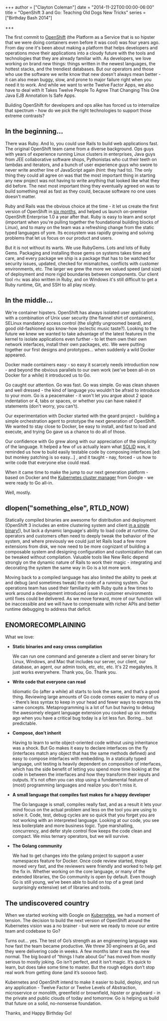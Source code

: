 +++
author = ["Clayton Coleman"]
date = "2014-11-22T00:00:00-06:00"
title = "OpenShift 3 and Go: Teaching Old Dogs New Tricks"
series = ["Birthday Bash 2014"]

+++

The first commit to [OpenShift](https://openshift.github.io) (the Platform as a Service that is so hipster that we were doing containers even before it was cool) was four years ago.  From day one it's been about making a platform that helps developers and operations move their applications into a cloudy future with the tools and technologies that they are already familiar with.  As developers, we love working on brand new things: things written in the newest languages, the hottest stacks, and the trendiest databases. But our operators and those who use the software we write know that new doesn't always mean better - it can also mean buggy, slow, and prone to major failure right when you need it to work.  And while we want to write Twelve Factor Apps, we also have to deal with It Takes Twelve People To Agree That Changing This One Java EJB Annotation Is Safe Apps.  

Building OpenShift for developers and ops alike has forced us to internalize that spectrum - how do we pick the right technologies to support those extreme contrasts?


In the beginning...
-------------------

There was Ruby.  And lo, you could use Rails to build web applications fast.  The original OpenShift team came from a diverse background.  Ops guys with years of experience running Linux clusters in enterprises, Java guys from JEE collaborative software shops, Pythonistas who cut their teeth on lambdas and iterators, and a bunch of user experience guys who swore to never write another line of JavaScript again (hint: they had to).  The only thing they could all agree on was that the most important thing in starting any new project was not having to write anything that looked like what they did before.  The next most important thing they eventually agreed on was to build something real as fast as they could, because software no one uses doesn't matter.

Ruby and Rails was the obvious choice at the time - it let us create the first version of OpenShift in [six months](http://web.archive.org/web/20110504163157/http://openshift.redhat.com/app/), and helped us launch on-premise OpenShift Enterprise 1.0 a year after that.  Ruby is easy to learn and script (important when you're pulling together the foundational building blocks of Linux), and to many on the team was a refreshing change from the static typed languages of yore.  Its ecosystem was rapidly growing and solving problems that let us focus on our product and users.

But it is not without its warts.  We use RubyGems.  Lots and lots of Ruby Gems.  Packaging and installing those gems on systems takes time and care, and every package we ship is a package that has to be watched for security issues, updated, checked for mismatches, conflicts with customer environments, etc.  The larger we grew the more we valued speed (and size) of deployment and more rigid boundaries between components.  Our client tool `rhc` was also written in Ruby, and on Windows it's still difficult to get a Ruby runtime, Git, and SSH to all play nicely.


In the middle...
----------------

We're container hipsters.  OpenShift has always isolated user applications with a combination of Unix user security (the flannel shirt of containers), SELinux mandatory access control (the slightly ungroomed beard), and good old-fashioned ops know-how (eclectic music taste?).  Looking to the future we knew we wanted to take advantage of the latest features in the kernel to isolate applications even further - to let them own their own network interfaces, install their own packages, etc.  We were putting together our first designs and prototypes... when suddenly a wild Docker appeared.

Docker made containers easy - so easy it scarcely needs introduction now - and beyond the obvious parallels to our own work (we've been all-in on Docker for a while) it introduced us to Go.

Go caught our attention.  Go was fast.  Go was simple.  Go was clean shaven and well dressed - the kind of language you wouldn't be afraid to introduce to your mom.  Go is a peacemaker - it won't let you argue about 2 space indentation or 4, tabs or spaces, or whether you can have naked if statements (don't worry, you can't).

Our experimentation with Docker started with the geard project - building a simple orchestration agent to prototype the next generation of OpenShift.  We wanted to stay close to Docker, be easy to install, and fast to load and execute, and trying Go gave us a chance to do all of those.  

Our confidence with Go grew along with our appreciation of the simplicity of the language.  It helped a few of us actually learn what [SOLID](http://en.wikipedia.org/wiki/SOLID_(object-oriented_design)) was, it reminded us how to build easily testable code by composing interfaces [ed: but monkey patching is so easy…] , and it taught - nay, forced - us how to write code that everyone else could read.

When it came time to make the jump to our next generation platform - based on Docker and the [Kubernetes cluster manager](www.kubernetes.io) from Google - we were ready to Go all-in.

Well, mostly.


dlopen\(\"something_else\", RTLD_NOW\)
--------------------------------------

Statically compiled binaries are awesome for distribution and deployment (OpenShift 3 includes an entire clustering system and client [in a single binary!](https://github.com/openshift/origin/releases)), but lack a dynamic language's ability to load code at runtime.  Our operators and customers often need to deeply tweak the behavior of the system, and where previously we could just let Rails load a few more extensions from disk, we now need to be more cognizant of building a composable system and designing configuration and customization that can be tweaked without compilation.  Valuable tools like New Relic depend strongly on the dynamic nature of Rails to work their magic - integrating and decorating the system the same way in Go is a lot more work.

Moving back to a compiled language has also limited the ability to peek at and debug (and sometimes tweak) the code of a running system.  Our operations team has used their familiarity with Ruby quite a few times to work around a development introduced issue in customer environments until fixes could be delivered.  As we move forward, more of our function will be inaccessible and we will have to compensate with richer APIs and better runtime debugging to address that deficit.


ENOMORECOMPLAINING
------------------

What we love:

* **Static binaries and easy cross compilation**

  We can run one command and generate a client and server binary for Linux, Windows, and Mac that includes our server, our client, our database, an agent, our admin tools, etc, etc, etc.  It's 22 megabytes.  It just works everywhere.  Thank you, Go.  Thank you.

* **Write code that everyone can read**

  Idiomatic Go (after a while) all starts to look the same, and that’s a good thing.  Reviewing large amounts of Go code comes easier to many of us - there’s less syntax to keep in your head and fewer ways to express the same concepts.  Metaprogramming is a lot of fun but having to debug the awesomely elegant language extension you cooked up six months ago when you have a critical bug today is a lot less fun.  Boring… but predictable.

* **Compose, don’t inherit**

  Having to learn to write object-oriented code without using inheritance was a shock. But Go makes it easy to declare interfaces on the fly (interfaces match any object that has the same methods defined) and easy to compose interfaces with embedding.  In a statically typed language, unit testing is heavily dependent on composition of interfaces, which has the side benefit of letting you spend more time looking at the code in between the interfaces and how they transform their inputs and outputs.  It's not often you can stop using a fundamental feature of (most) programming languages and realize you don't miss it.

* **A small language that compiles fast makes for a happy developer**

  The Go language is small, compiles really fast, and as a result it lets your mind focus on the actual problem and less on the tool you are using to solve it.  Code, test, debug cycles are so quick that you forget you are not working with an interpreted language.  Looking at our code, you see less boilerplate and more business logic.  Type marshalling, concurrency, and defer style control flow keeps the code clean and compact.  We miss ternary operators, but we will survive.

* **The Golang community**

  We had to get changes into the golang project to support a user namespaces feature for Docker.  Once code review started, things moved very fast, and the reviewers were friendly and worked to help get the fix in.  Whether working on the core language, or many of the extended libraries, the Go community is open by default.  Even though Go is still young, we’ve been able to build on top of a great (and surprisingly extensive) set of libraries and tools.


The undiscovered country
----------------------------------

When we started working with Google on [Kubernetes](https://kubernetes.io), we had a moment of tension.  The decision to build the next version of OpenShift around the Kubernetes vision was a no brainer - but were we ready to move our entire team and codebase to Go?

Turns out… yes.  The test of Go’s strength as an engineering language was how fast the team became productive.  We threw 30 engineers at Go, and they were delivering code in weeks.  A few months later it was the new normal.  The big board of “things I hate about Go” has moved from mostly serious to mostly joking.  Go isn’t perfect, and it isn’t magic.  It’s quick to learn, but does take some time to master.  But the rough edges don’t stop real work from getting done (and it’s sooooo fast).

Kubernetes and OpenShift intend to make it easier to build, deploy, and run any application - Twelve Factor or Twelve Levels of Abstraction, microservice or monolith, greenfield or brownfield, hipster or graybeard - in the private and public clouds of today and tomorrow.  Go is helping us build that future on a solid, no-nonsense foundation.

Thanks, and Happy Birthday Go! 
